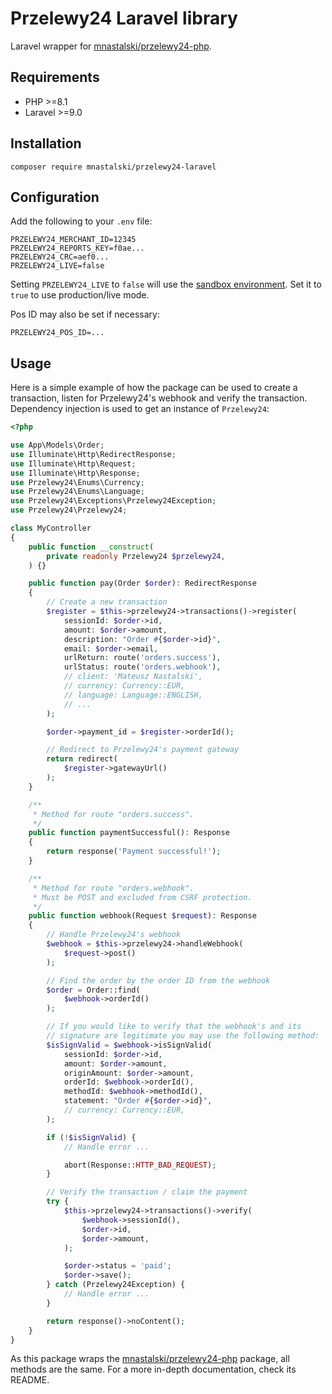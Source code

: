 # Przelewy24 Laravel library

Laravel wrapper for [mnastalski/przelewy24-php](https://github.com/mnastalski/przelewy24-php/).

## Requirements

- PHP >=8.1
- Laravel >=9.0

## Installation

```shell
composer require mnastalski/przelewy24-laravel
```

## Configuration

Add the following to your `.env` file:

```dotenv
PRZELEWY24_MERCHANT_ID=12345
PRZELEWY24_REPORTS_KEY=f0ae...
PRZELEWY24_CRC=aef0...
PRZELEWY24_LIVE=false
```

Setting `PRZELEWY24_LIVE` to `false` will use the [sandbox environment](https://sandbox.przelewy24.pl/panel/). Set it to `true` to use production/live mode.

Pos ID may also be set if necessary:

```dotenv
PRZELEWY24_POS_ID=...
```

## Usage

Here is a simple example of how the package can be used to create a transaction, listen for Przelewy24's webhook and verify the transaction. Dependency injection is used to get an instance of `Przelewy24`:

```php
<?php

use App\Models\Order;
use Illuminate\Http\RedirectResponse;
use Illuminate\Http\Request;
use Illuminate\Http\Response;
use Przelewy24\Enums\Currency;
use Przelewy24\Enums\Language;
use Przelewy24\Exceptions\Przelewy24Exception;
use Przelewy24\Przelewy24;

class MyController
{
    public function __construct(
        private readonly Przelewy24 $przelewy24,
    ) {}

    public function pay(Order $order): RedirectResponse
    {
        // Create a new transaction
        $register = $this->przelewy24->transactions()->register(
            sessionId: $order->id,
            amount: $order->amount,
            description: "Order #{$order->id}",
            email: $order->email,
            urlReturn: route('orders.success'),
            urlStatus: route('orders.webhook'),
            // client: 'Mateusz Nastalski',
            // currency: Currency::EUR,
            // language: Language::ENGLISH,
            // ...
        );

        $order->payment_id = $register->orderId();

        // Redirect to Przelewy24's payment gateway
        return redirect(
            $register->gatewayUrl()
        );
    }

    /**
     * Method for route "orders.success". 
     */
    public function paymentSuccessful(): Response
    {
        return response('Payment successful!');
    }

    /**
     * Method for route "orders.webhook".
     * Must be POST and excluded from CSRF protection.
     */
    public function webhook(Request $request): Response
    {
        // Handle Przelewy24's webhook
        $webhook = $this->przelewy24->handleWebhook(
            $request->post()
        );

        // Find the order by the order ID from the webhook
        $order = Order::find(
            $webhook->orderId()
        );

        // If you would like to verify that the webhook's and its
        // signature are legitimate you may use the following method:
        $isSignValid = $webhook->isSignValid(
            sessionId: $order->id,
            amount: $order->amount,
            originAmount: $order->amount,
            orderId: $webhook->orderId(),
            methodId: $webhook->methodId(),
            statement: "Order #{$order->id}",
            // currency: Currency::EUR,
        );

        if (!$isSignValid) {
            // Handle error ...

            abort(Response::HTTP_BAD_REQUEST);
        }

        // Verify the transaction / claim the payment
        try {
            $this->przelewy24->transactions()->verify(
                $webhook->sessionId(),
                $order->id,
                $order->amount,
            );

            $order->status = 'paid';
            $order->save();
        } catch (Przelewy24Exception) {
            // Handle error ...
        }

        return response()->noContent();
    }
}

```

As this package wraps the [mnastalski/przelewy24-php](https://github.com/mnastalski/przelewy24-php/) package, all methods are the same. For a more in-depth documentation, check its README.
